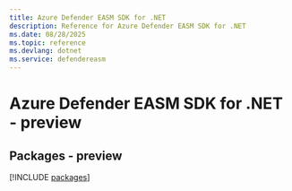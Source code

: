 ```yaml
---
title: Azure Defender EASM SDK for .NET
description: Reference for Azure Defender EASM SDK for .NET
ms.date: 08/28/2025
ms.topic: reference
ms.devlang: dotnet
ms.service: defendereasm
---
```

# Azure Defender EASM SDK for .NET - preview
## Packages - preview
[!INCLUDE [packages](defender-easm-index.md)]